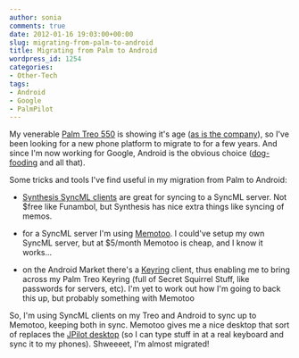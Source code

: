 ```yaml
---
author: sonia
comments: true
date: 2012-01-16 19:03:00+00:00
slug: migrating-from-palm-to-android
title: Migrating from Palm to Android
wordpress_id: 1254
categories:
- Other-Tech
tags:
- Android
- Google
- PalmPilot
---
```


My venerable [Palm Treo 550](https://www.google.com/search?q=palm+treo+550&hl=en&client=firefox-a&hs=Kqs&rls=org.mozilla:en-US:official&prmd=imvns&tbm=isch&tbo=u&source=univ&sa=X&ei=U3MUT7LmAePX0QHXlf2LAw&ved=0CFUQsAQ&biw=1200&bih=592) is showing it's age ([as is the company](http://ces.cnet.com/2300-33363_1-10010775.html)), so I've been looking for a new phone platform to migrate to for a few years. And since I'm now working for Google, Android is the obvious choice ([dog-fooding](http://en.wikipedia.org/wiki/Eating_your_own_dog_food) and all that).

Some tricks and tools I've find useful in my migration from Palm to Android:



	
  * [Synthesis SyncML clients](http://www.synthesis.ch/) are great for syncing to a SyncML server. Not $free like Funambol, but Synthesis has nice extra things like syncing of memos.

	
  * for a SyncML server I'm using [Memotoo](https://www.memotoo.com/). I could've setup my own SyncML server, but at $5/month Memotoo is cheap, and I know it works...

	
  * on the Android Market there's a [Keyring](http://gnukeyring.sourceforge.net/) client, thus enabling me to bring across my Palm Treo Keyring (full of Secret Squirrel Stuff, like passwords for servers, etc). I'm yet to work out how I'm going to back this up, but probably something with Memotoo


So, I'm using SyncML clients on my Treo and Android to sync up to Memotoo, keeping both in sync. Memotoo gives me a nice desktop that sort of replaces the [JPilot desktop](http://www.jpilot.org/images/jpilot-address.png) (so I can type stuff in at a real keyboard and sync it to my phones). Shweeeet, I'm almost migrated!


